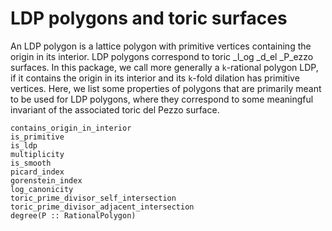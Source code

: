 # LDP polygons and toric surfaces

An LDP polygon is a lattice polygon with primitive vertices containing the
origin in its interior. LDP polygons correspond to toric _l_og _d_el _P_ezzo
surfaces. In this package, we call more generally a `k`-rational polygon LDP,
if it contains the origin in its interior and its `k`-fold dilation has
primitive vertices. Here, we list some properties of polygons that are
primarily meant to be used for LDP polygons, where they correspond to some
meaningful invariant of the associated toric del Pezzo surface.

```@docs
contains_origin_in_interior
is_primitive
is_ldp
multiplicity
is_smooth
picard_index
gorenstein_index
log_canonicity
toric_prime_divisor_self_intersection
toric_prime_divisor_adjacent_intersection
degree(P :: RationalPolygon)
```

